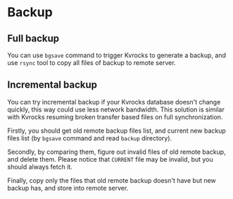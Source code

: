 # Backup

## Full backup

You can use `bgsave` command to trigger Kvrocks to generate a backup, and use `rsync` tool to copy all files of backup to remote server.

## Incremental backup

You can try incremental backup if your Kvrocks database doesn't change quickly, this way could use less network bandwidth. This solution is similar with Kvrocks resuming broken transfer based files on full synchronization.

Firstly, you should get old remote backup files list, and current new backup files list (by `bgsave` command and read `backup` directory).

Secondly, by comparing them, figure out invalid files of old remote backup, and delete them. Please notice that `CURRENT` file may be invalid, but you should always fetch it.

Finally, copy only the files that old remote backup doesn't have but new backup has, and store into remote server.
